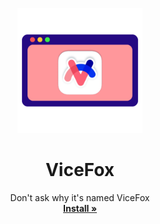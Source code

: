 <p align="center">
  <a href="#">
  </a>
  <p align="center">
   <img width="200" height="200" src="images/vicefox-logo.png" alt="Logo">
  </p>
  <h1 align="center"><b>ViceFox</b></h1>
  <p align="center">
  Don't ask why it's named ViceFox
    <br />
    <a href="https://github.com/use-arcfox/arcfox/releases"><strong>Install »</strong></a>
    <br />
  </p>
</p>

